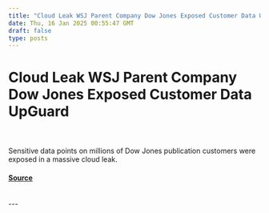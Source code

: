```yaml
---
title: "Cloud Leak WSJ Parent Company Dow Jones Exposed Customer Data UpGuard"
date: Thu, 16 Jan 2025 00:55:47 GMT
draft: false
type: posts
---
```

# Cloud Leak WSJ Parent Company Dow Jones Exposed Customer Data UpGuard

<br/>

<br/>
Sensitive data points on millions of Dow Jones publication customers were exposed in a massive cloud leak.

#### [Source](https://www.upguard.com/breaches/cloud-leak-dow-jones)

<br/>
---
